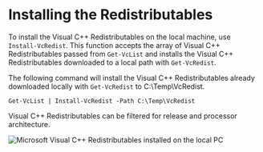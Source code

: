 # Installing the Redistributables

To install the Visual C++ Redistributables on the local machine, use `Install-VcRedist`. This function accepts the array of Visual C++ Redistributables passed from `Get-VcList` and installs the Visual C++ Redistributables downloaded to a local path with `Get-VcRedist`.

The following command will install the Visual C++ Redistributables already downloaded locally with `Get-VcRedist` to C:\Temp\VcRedist.

```text
Get-VcList | Install-VcRedist -Path C:\Temp\VcRedist
```

Visual C++ Redistributables can be filtered for release and processor architecture.

![Microsoft Visual C++ Redistributables installed on the local PC](https://raw.githubusercontent.com/aaronparker/Install-VisualCRedistributables/master/images/VisualCPrograms.PNG)

